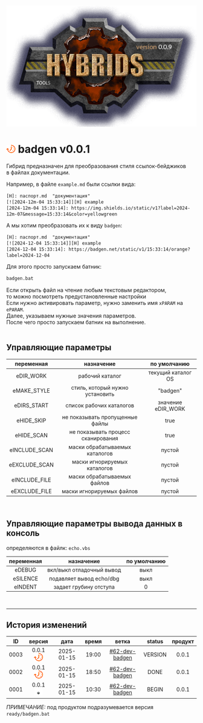 [![logo](../../logo.png)](../../docs.md "documentation") 

[M]: ../../docs.md        "родитель"
[P]: ../../icons/progress.png  "в процессе..."
[S]: ../../icons/success.png   "ошибок не обнаружено"
[E]: ../../icons/empty.png     "нет данных"

[![P]][M] badgen v0.0.1
=======================
Гибрид предназначен для преобразования стиля ссылок-бейджиков  
в файлах документации.  

Например, в файле `example.md` были ссылки вида:  

```
[H]: паспорт.md  "документация"
[![2024-12m-04 15:33:14]][H] example  
[2024-12m-04 15:33:14]: https://img.shields.io/static/v1?label=2024-12m-07&message=15:33:14&color=yellowgreen
```

А мы хотим преобразовать их к виду `badgen`:  

```
[H]: паспорт.md  "документация"
[![2024-12-04 15:33:14]][H] example  
[2024-12-04 15:33:14]: https://badgen.net/static/v1/15:33:14/orange?label=2024-12-04
```

Для этого просто запускаем батник:  
```bat
badgen.bat
```

Если открыть файл на чтение любым текстовым редактором,  
то можно посмотреть предустановленные настройки  
Если нужно активировать параметр, нужно заменить имя `xPARAM` на `ePARAM`.  
Далее, указываем нужные значения параметров.  
После чего просто запускаем батник на выполнение.  
<br/>


Управляющие параметры
---------------------

|  переменная   | назначение                         |    по умолчанию    |
|:-------------:|:----------------------------------:|:------------------:|
| eDIR_WORK     | рабочий каталог                    | текущий каталог OS |
| eMAKE_STYLE   | стиль, который нужно установить    | "badgen"           |
| eDIRS_START   | список рабочих каталогов           | значение eDIR_WORK |
| eHIDE_SKIP    | не показывать пропущенные файлы    | true               |
| eHIDE_SCAN    | не показывать процесс сканирования | true               |
| eINCLUDE_SCAN | маски обрабатываемых каталогов     | пустой             |
| eEXCLUDE_SCAN | маски игнорируемых каталогов       | пустой             |
| eINCLUDE_FILE | маски обрабатываемых файлов        | пустой             |
| eEXCLUDE_FILE | маски игнорируемых файлов          | пустой             |

<br/>

Управляющие параметры вывода данных в консоль
---------------------------------------------
определяются в файлк: `echo.vbs`  

| переменная |        назначение         | по умолчанию |
|:----------:|:-------------------------:|:------------:|
| eDEBUG     | вкл/выкл отладочный вывод |     выкл     |
| eSILENCE   | подавляет вывод echo/dbg  |     выкл     |
| eINDENT    | задает грубину отступа    |      0       |

<br/>

--------------------------------------------------------------------------------

История изменений 
-----------------

| **ID** |      версия     |    дата    | время |       ветка      | status  | продукт |  
|:------:|:---------------:|:----------:|:-----:|:----------------:|:-------:|:-------:|  
|  0003  | 0.0.1 [![P]][M] | 2025-01-15 | 19:00 | [#62-dev-badgen] | VERSION |  0.0.1  |  
|  0002  | 0.0.1 [![P]][M] | 2025-01-15 | 18:50 | [#62-dev-badgen] |  DONE   |  0.0.1  |  
|  0001  | 0.0.1 [![E]][M] | 2025-01-15 | 10:30 | [#62-dev-badgen] |  BEGIN  |  0.0.1  |  

*ПРИМЕЧАНИЕ:* под продуктом подразумевается версия `ready/badgen.bat`  

[#62-dev-badgen]:  ../../history.md#-v062-dev
